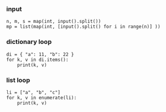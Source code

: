 ### input

```
n, m, s = map(int, input().split())
mp = list(map(int, [input().split() for i in range(n)] ))
```

### dictionary loop

```
di = { "a": 11, "b": 22 }
for k, v in di.items():
	print(k, v)
```

### list loop

```
li = ["a", "b", "c"]
for k, v in enumerate(li):
	print(k, v)
```
